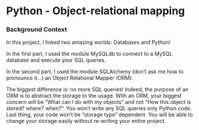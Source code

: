 <h1>Python - Object-relational mapping</h1>

<h3>Background Context</h3>

<p>In this project, I linked two amazing worlds: Databases and Python!

In the first part, I used the module MySQLdb to connect to a MySQL database and execute your SQL queries.

In the second part, I used the module SQLAlchemy (don’t ask me how to pronounce it…) an Object Relational Mapper (ORM).

The biggest difference is: no more SQL queries! Indeed, the purpose of an ORM is to abstract the storage to the usage. With an ORM, your biggest concern will be “What can I do with my objects” and not “How this object is stored? where? when?”. You won’t write any SQL queries only Python code. Last thing, your code won’t be “storage type” dependent. You will be able to change your storage easily without re-writing your entire project.</p>
